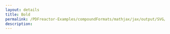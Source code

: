 ```yaml
---
layout: details
title: Bold
permalink: /PDFreactor-Examples/compoundFormats/mathjax/jax/output/SVG/fonts/TeX/SansSerif/Bold/
description: 
---
```





